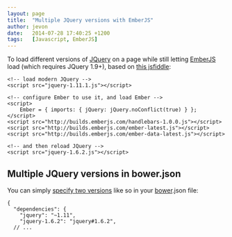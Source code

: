 ```yaml
---
layout: page
title:  "Multiple JQuery versions with EmberJS"
author: jevon
date:   2014-07-28 17:40:25 +1200
tags:   [Javascript, EmberJS]
---
```


To load different versions of [JQuery](jquery.md) on a page while still letting [EmberJS](emberjs.md) load (which requires JQuery 1.9+), based on <a href="http://jsfiddle.net/gerry3/aLdy8/2/">this jsfiddle</a>:

```
<!-- load modern JQuery -->
<script src="jquery-1.11.1.js"></script>

<!-- configure Ember to use it, and load Ember -->
<script>
    Ember = { imports: { jQuery: jQuery.noConflict(true) } };
</script>
<script src="http://builds.emberjs.com/handlebars-1.0.0.js"></script>
<script src="http://builds.emberjs.com/ember-latest.js"></script>
<script src="http://builds.emberjs.com/ember-data-latest.js"></script>

<!-- and then reload JQuery -->
<script src="jquery-1.6.2.js"></script>
```

## Multiple JQuery versions in bower.json

You can simply <a href="http://stackoverflow.com/a/18241613/39531">specify two versions</a> like so in your [bower](bower.md).json file:

```
{
  "dependencies": {
    "jquery": "~1.11",
    "jquery-1.6.2": "jquery#1.6.2",
  // ...
```
